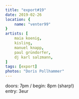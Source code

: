 ```yaml
---
title: "export#19"
date: 2019-02-26
location: {
    name: "venter99"
}
artists: [
    maia koenig,
    kisling,
    manuel knapp,
    paul gründorfer,
    dj karl salzmann,
]
tags: [export]
photos: "Doris Pollhammer"
---
```

doors: 7pm / begin: 8pm (sharp!)  
entry: 3eur
